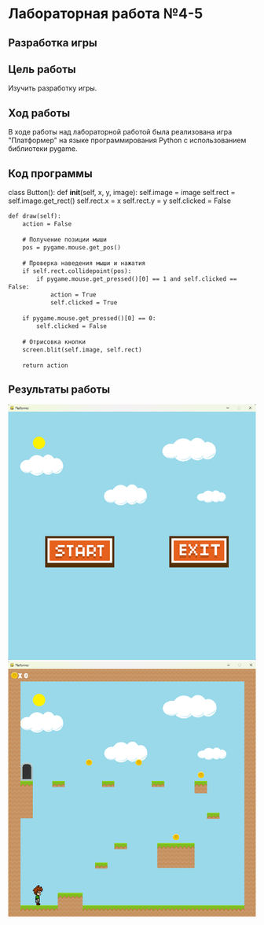 # Лабораторная работа №4-5

## Разработка игры

## Цель работы
Изучить разработку игры.

## Ход работы
В ходе работы над лабораторной работой была реализована игра "Платформер" на языке программирования Python с использованием библиотеки pygame.

## Код программы

class Button():
    def __init__(self, x, y, image):
        self.image = image
        self.rect = self.image.get_rect()
        self.rect.x = x
        self.rect.y = y
        self.clicked = False

    def draw(self):
        action = False

        # Получение позиции мыши
        pos = pygame.mouse.get_pos()

        # Проверка наведения мыши и нажатия
        if self.rect.collidepoint(pos):
            if pygame.mouse.get_pressed()[0] == 1 and self.clicked == False:
                action = True
                self.clicked = True

        if pygame.mouse.get_pressed()[0] == 0:
            self.clicked = False

        # Отрисовка кнопки
        screen.blit(self.image, self.rect)

        return action

## Результаты работы

![](images/menu.png)
![](images/game.png)

